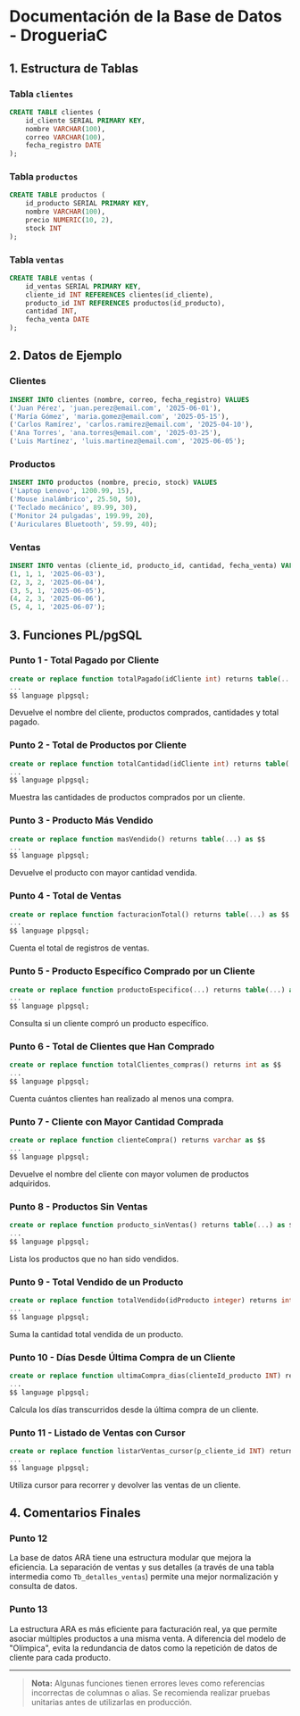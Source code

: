 # Documentación de la Base de Datos - DrogueriaC

## 1. Estructura de Tablas

### Tabla `clientes`

```sql
CREATE TABLE clientes (
    id_cliente SERIAL PRIMARY KEY,
    nombre VARCHAR(100),
    correo VARCHAR(100),
    fecha_registro DATE
);
```

### Tabla `productos`

```sql
CREATE TABLE productos (
    id_producto SERIAL PRIMARY KEY,
    nombre VARCHAR(100),
    precio NUMERIC(10, 2),
    stock INT
);
```

### Tabla `ventas`

```sql
CREATE TABLE ventas (
    id_ventas SERIAL PRIMARY KEY,
    cliente_id INT REFERENCES clientes(id_cliente),
    producto_id INT REFERENCES productos(id_producto),
    cantidad INT,
    fecha_venta DATE
);
```

## 2. Datos de Ejemplo

### Clientes

```sql
INSERT INTO clientes (nombre, correo, fecha_registro) VALUES
('Juan Pérez', 'juan.perez@email.com', '2025-06-01'),
('María Gómez', 'maria.gomez@email.com', '2025-05-15'),
('Carlos Ramírez', 'carlos.ramirez@email.com', '2025-04-10'),
('Ana Torres', 'ana.torres@email.com', '2025-03-25'),
('Luis Martínez', 'luis.martinez@email.com', '2025-06-05');
```

### Productos

```sql
INSERT INTO productos (nombre, precio, stock) VALUES
('Laptop Lenovo', 1200.99, 15),
('Mouse inalámbrico', 25.50, 50),
('Teclado mecánico', 89.99, 30),
('Monitor 24 pulgadas', 199.99, 20),
('Auriculares Bluetooth', 59.99, 40);
```

### Ventas

```sql
INSERT INTO ventas (cliente_id, producto_id, cantidad, fecha_venta) VALUES
(1, 1, 1, '2025-06-03'),
(2, 3, 2, '2025-06-04'),
(3, 5, 1, '2025-06-05'),
(4, 2, 3, '2025-06-06'),
(5, 4, 1, '2025-06-07');
```

## 3. Funciones PL/pgSQL

### Punto 1 - Total Pagado por Cliente

```sql
create or replace function totalPagado(idCliente int) returns table(...) as $$
...
$$ language plpgsql;
```

Devuelve el nombre del cliente, productos comprados, cantidades y total pagado.

### Punto 2 - Total de Productos por Cliente

```sql
create or replace function totalCantidad(idCliente int) returns table(...) as $$
...
$$ language plpgsql;
```

Muestra las cantidades de productos comprados por un cliente.

### Punto 3 - Producto Más Vendido

```sql
create or replace function masVendido() returns table(...) as $$
...
$$ language plpgsql;
```

Devuelve el producto con mayor cantidad vendida.

### Punto 4 - Total de Ventas

```sql
create or replace function facturacionTotal() returns table(...) as $$
...
$$ language plpgsql;
```

Cuenta el total de registros de ventas.

### Punto 5 - Producto Específico Comprado por un Cliente

```sql
create or replace function productoEspecifico(...) returns table(...) as $$
...
$$ language plpgsql;
```

Consulta si un cliente compró un producto específico.

### Punto 6 - Total de Clientes que Han Comprado

```sql
create or replace function totalClientes_compras() returns int as $$
...
$$ language plpgsql;
```

Cuenta cuántos clientes han realizado al menos una compra.

### Punto 7 - Cliente con Mayor Cantidad Comprada

```sql
create or replace function clienteCompra() returns varchar as $$
...
$$ language plpgsql;
```

Devuelve el nombre del cliente con mayor volumen de productos adquiridos.

### Punto 8 - Productos Sin Ventas

```sql
create or replace function producto_sinVentas() returns table(...) as $$
...
$$ language plpgsql;
```

Lista los productos que no han sido vendidos.

### Punto 9 - Total Vendido de un Producto

```sql
create or replace function totalVendido(idProducto integer) returns int as $$
...
$$ language plpgsql;
```

Suma la cantidad total vendida de un producto.

### Punto 10 - Días Desde Última Compra de un Cliente

```sql
create or replace function ultimaCompra_dias(clienteId_producto INT) returns int as $$
...
$$ language plpgsql;
```

Calcula los días transcurridos desde la última compra de un cliente.

### Punto 11 - Listado de Ventas con Cursor

```sql
create or replace function listarVentas_cursor(p_cliente_id INT) returns table(...) as $$
...
$$ language plpgsql;
```

Utiliza cursor para recorrer y devolver las ventas de un cliente.

## 4. Comentarios Finales

### Punto 12

La base de datos ARA tiene una estructura modular que mejora la eficiencia. La separación de ventas y sus detalles (a través de una tabla intermedia como `Tb_detalles_ventas`) permite una mejor normalización y consulta de datos.

### Punto 13

La estructura ARA es más eficiente para facturación real, ya que permite asociar múltiples productos a una misma venta. A diferencia del modelo de "Olímpica", evita la redundancia de datos como la repetición de datos de cliente para cada producto.

---

> **Nota:** Algunas funciones tienen errores leves como referencias incorrectas de columnas o alias. Se recomienda realizar pruebas unitarias antes de utilizarlas en producción.
